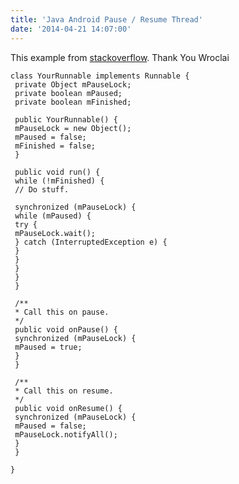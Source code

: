 ```yaml
---
title: 'Java Android Pause / Resume Thread'
date: '2014-04-21 14:07:00'
---
```


This example from [stackoverflow](http://stackoverflow.com/questions/6776327/how-to-pause-resume-thread-in-android). Thank You Wroclai  
  
  

```
class YourRunnable implements Runnable {  
 private Object mPauseLock;  
 private boolean mPaused;  
 private boolean mFinished;  
  
 public YourRunnable() {  
 mPauseLock = new Object();  
 mPaused = false;  
 mFinished = false;  
 }  
  
 public void run() {  
 while (!mFinished) {  
 // Do stuff.  
  
 synchronized (mPauseLock) {  
 while (mPaused) {  
 try {  
 mPauseLock.wait();  
 } catch (InterruptedException e) {  
 }  
 }  
 }  
 }  
 }  
  
 /**  
 * Call this on pause.  
 */  
 public void onPause() {  
 synchronized (mPauseLock) {  
 mPaused = true;  
 }  
 }  
  
 /**  
 * Call this on resume.  
 */  
 public void onResume() {  
 synchronized (mPauseLock) {  
 mPaused = false;  
 mPauseLock.notifyAll();  
 }  
 }  
  
}
```
